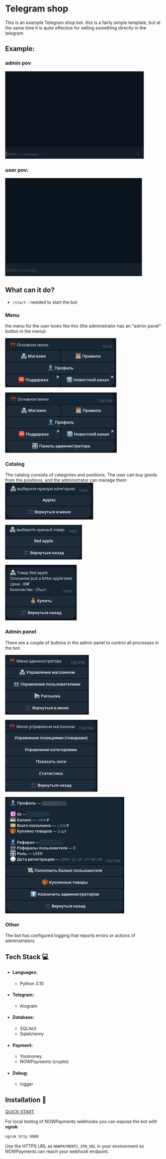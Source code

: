 # Telegram shop
This is an example Telegram shop bot.
this is a fairly simple template, but at the same time it is quite effective for selling something directly in the telegram  
## Example:  
### admin pov  
![](assets/admin_pov.gif)
### user pov:
![](assets/user_pov.gif)
## What can it do?
- `/start` - needed to start the bot
### Menu
  the menu for the user looks like this (the administrator has an "admin panel" button in the menu):  

  ![](assets/menu_picture.png)  

  ![](assets/menu_as_admin_picture.png)

### Catalog
  The catalog consists of categories and positions. The user can buy goods from the positions, and the administrator can manage them  
  ![](assets/categories_picture.png)  

  ![](assets/positions_picture.png)  

  ![](assets/position_description_picture.png)

### Admin panel
There are a couple of buttons in the admin panel to control all processes in the bot.

  ![](assets/admin_menu_picture.png)

  ![](assets/shop_menu_picture.png)

  ![](assets/user_menu_picture.png)
### Other
  The bot has configured logging that reports errors or actions of administrators  
## Tech Stack 💻
- #### Languages:
  - Python 3.10

- #### Telegram:
    - Aiogram

- #### Database:
    - SQLite3
    - Sqlalchemy

- #### Payment:
    - Yoomoney
    - NOWPayments (crypto)

- #### Debug:
    - logger

## Installation 💾
[QUICK START](markdown/quick_start.md)

For local testing of NOWPayments webhooks you can expose the bot with **ngrok**:

```bash
ngrok http 8000
```

Use the HTTPS URL as `NOWPAYMENTS_IPN_URL` in your environment so NOWPayments can
reach your webhook endpoint.
